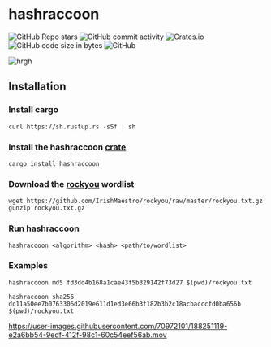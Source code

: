 # hashraccoon
![GitHub Repo stars](https://img.shields.io/github/stars/irishmaestro/hashraccoon?color=black&style=for-the-badge)
![GitHub commit activity](https://img.shields.io/github/commit-activity/m/irishmaestro/hashraccoon?color=black&label=commits&style=for-the-badge)
![Crates.io](https://img.shields.io/crates/d/hashraccoon?color=black&style=for-the-badge)
![GitHub code size in bytes](https://img.shields.io/github/languages/code-size/irishmaestro/hashraccoon?color=black&style=for-the-badge)
![GitHub](https://img.shields.io/github/license/irishmaestro/hashraccoon?color=black&style=for-the-badge)

![hrgh](https://user-images.githubusercontent.com/70972101/188287035-6ac7221e-4244-4f1b-af79-b03bbf24aaa7.gif)

## Installation
### Install cargo
```shell 
curl https://sh.rustup.rs -sSf | sh
```
### Install the hashraccoon [crate](https://crates.io/crates/hashraccoon "crate")
```shell
cargo install hashraccoon
```

### Download the [rockyou](https://github.com/IrishMaestro/rockyou "rockyou") wordlist 
```shell
wget https://github.com/IrishMaestro/rockyou/raw/master/rockyou.txt.gz
gunzip rockyou.txt.gz
```

### Run hashraccoon
```shell
hashraccoon <algorithm> <hash> <path/to/wordlist>
```

### Examples
```shell
hashraccoon md5 fd3dd4b168a1cae43f5b329142f73d27 $(pwd)/rockyou.txt
```

```shell
hashraccoon sha256 dc11a50ee7b0763306d2019e611d1ed3e66b3f182b3b2c18acbacccfd0ba656b $(pwd)/rockyou.txt
```

https://user-images.githubusercontent.com/70972101/188251119-e2a6bb54-9edf-412f-98c1-60c54eef56ab.mov
